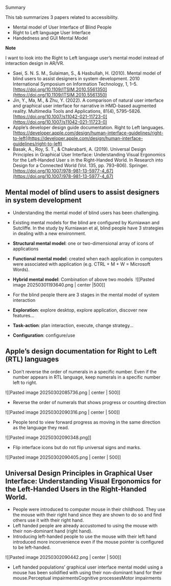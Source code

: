 Summary

This tab summarizes 3 papers related to accessibility.

- Mental model of User Interface of Blind People
- Right to Left language User Interface
- Handedness and GUI Mental Model

**Note**

I want to look into the Right to Left language user’s mental model instead of interaction design in AR/VR.

- Saei, S. N. S. M., Sulaiman, S., & Hasbullah, H. (2010). Mental model of blind users to assist designers in system development. 2010 International Symposium on Information Technology, 1, 1–5. [https://doi.org/10.1109/ITSIM.2010.5561350](https://doi.org/10.1109/ITSIM.2010.5561350)
- Jin, Y., Ma, M., & Zhu, Y. (2022). A comparison of natural user interface and graphical user interface for narrative in HMD-based augmented reality. Multimedia Tools and Applications, 81(4), 5795–5826. [https://doi.org/10.1007/s11042-021-11723-0](https://doi.org/10.1007/s11042-021-11723-0)
- Apple’s developer design guide documentation. Right to Left languages. [https://developer.apple.com/design/human-interface-guidelines/right-to-left](https://developer.apple.com/design/human-interface-guidelines/right-to-left)
- Basak, A., Roy, S. T., & Chakrabarti, A. (2019). Universal Design Principles in Graphical User Interface: Understanding Visual Ergonomics for the Left-Handed User s in the Right-Handed World. In Research into Design for a Connected World (Vol. 135, pp. 793–806). Springer. [https://doi.org/10.1007/978-981-13-5977-4_67](https://doi.org/10.1007/978-981-13-5977-4_67)

## Mental model of blind users to assist designers in system development

- Understanding the mental model of blind users has been challenging.
- Existing mental models for the blind are configured by Kurniawan and Sutcliffe. In the study by Kurniawan et al, blind people have 3 strategies in dealing with a new environment.

- **Structural mental model**: one or two-dimensional array of icons of applications
- **Functional mental model**: created when each application in computers were associated with application (e.g. CTRL + M + W = Microsoft Words).
- **Hybrid mental model**: Combination of above two models 
![[Pasted image 20250301193640.png | center |500]]

- For the blind people there are 3 stages in the mental model of system interaction

- **Exploration**: explore desktop, explore application, discover new features…
- **Task-action**: plan interaction, execute, change strategy…
- **Configuration**: configure/use

## Apple’s design documentation for Right to Left (RTL) languages

- Don’t reverse the order of numerals in a specific number. Even if the number appears in RTL language, keep numerals in a specific number left to right.

![[Pasted image 20250302085736.png | center | 500]]

- Reverse the order of numerals that shows progress or counting direction

![[Pasted image 20250302090316.png | center | 500]]

- People tend to view forward progress as moving in the same direction as the language they read.

![[Pasted image 20250302090348.png]]

- Flip interface icons but do not flip universal signs and marks.

![[Pasted image 20250302090405.png | center | 500]]
## Universal Design Principles in Graphical User Interface: Understanding Visual Ergonomics for the Left-Handed Users in the Right-Handed World.

- People were introduced to computer mouse in their childhood. They use the mouse with their right hand since they are shown to do so and find others use it with their right hand.
- Left handed people are already accustomed to using the mouse with their non-dominant hand (right hand).
- Introducing left-handed people to use the mouse with their left hand introduced more inconvenience even if the mouse pointer is configured to be left-handed.

![[Pasted image 20250302090442.png | center | 500]]

- Left handed populations’ graphical user interface mental model using a mouse has been solidified with using their non-dominant hand for their mouse.Perceptual impairmentsCognitive processesMotor impairments